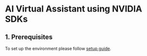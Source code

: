 # AI Virtual Assistant using NVIDIA SDKs

## 1. Prerequisites

To set up the environment please follow [setup guide](https://nvsa-virtualassistant.readthedocs.io/en/latest/prereq.html).
